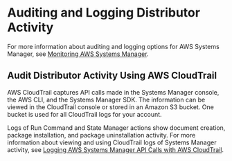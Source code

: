 # Auditing and Logging Distributor Activity<a name="distributor-logging-auditing"></a>

For more information about auditing and logging options for AWS Systems Manager, see [Monitoring AWS Systems Manager](monitoring.md)\.

## Audit Distributor Activity Using AWS CloudTrail<a name="distributor-logging-auditing-cloudtrail"></a>

AWS CloudTrail captures API calls made in the Systems Manager console, the AWS CLI, and the Systems Manager SDK\. The information can be viewed in the CloudTrail console or stored in an Amazon S3 bucket\. One bucket is used for all CloudTrail logs for your account\.

Logs of Run Command and State Manager actions show document creation, package installation, and package uninstallation activity\. For more information about viewing and using CloudTrail logs of Systems Manager activity, see [Logging AWS Systems Manager API Calls with AWS CloudTrail](monitoring-cloudtrail-logs.md)\.